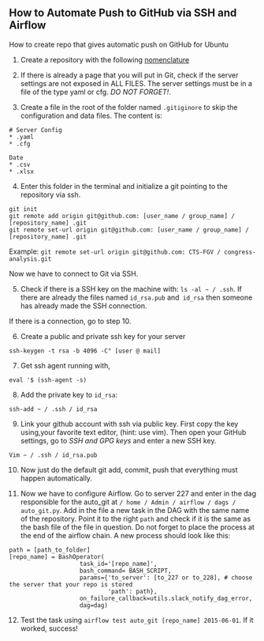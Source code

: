 ## How to Automate Push to GitHub via SSH and Airflow

How to create repo that gives automatic push on GitHub for Ubuntu

1. Create a repository with the following [nomenclature](https://github.com/CTS-FGV/geral)

2. If there is already a page that you will put in Git, check if the server settings are not exposed in ALL FILES. The server settings must be in a file of the type yaml or cfg. *DO NOT FORGET!*.

3. Create a file in the root of the folder named `.gitiginore` to skip the configuration and data files. The content is:

```
# Server Config
* .yaml
* .cfg

Date
* .csv
* .xlsx
```

4. Enter this folder in the terminal and initialize a git pointing to the repository via ssh.

```
git init
git remote add origin git@github.com: [user_name / group_name] / [repository_name] .git
git remote set-url origin git@github.com: [user_name / group_name] / [repository_name] .git
```

Example:
`git remote set-url origin git@github.com: CTS-FGV / congress-analysis.git`

Now we have to connect to Git via SSH.

5. Check if there is a SSH key on the machine with:
`ls -al ~ / .ssh`. If there are already the files named `id_rsa.pub` and` id_rsa` then someone has already made the SSH connection.

If there is a connection, go to step 10.

6. Create a public and private ssh key for your server

`ssh-keygen -t rsa -b 4096 -C" [user @ mail] `


7. Get ssh agent running with,

`eval '$ (ssh-agent -s)` 

8. Add the private key to `id_rsa`:

`ssh-add ~ / .ssh / id_rsa`

9. Link your github account with ssh via public key. First copy the key using,your favorite text editor, (hint: use vim). Then open your GitHub settings, go to _SSH and GPG keys_ and enter a new SSH key.

`Vim ~ / .ssh / id_rsa.pub`

10. Now just do the default git add, commit, push that everything must happen automatically.

11. Now we have to configure Airflow. Go to server 227 and enter in the dag responsible for the auto_git at `/ home / Admin / airflow / dags / auto_git.py`. Add in the file a new task in the DAG with the same name of the repository. Point it to the right `path` and check if it is the same as the bash file of the file in question. Do not forget to place the process at the end of the airflow chain. A new process should look like this:

```
path = [path_to_folder]
[repo_name] = BashOperator(
                    task_id='[repo_name]',
                    bash_command= BASH_SCRIPT,
                    params={'to_server': [to_227 or to_228], # choose the server that your repo is stored
                            'path': path},
                    on_failure_callback=utils.slack_notify_dag_error,
                    dag=dag)
```

12. Test the task using `airflow test auto_git [repo_name] 2015-06-01`. If it worked, success!
